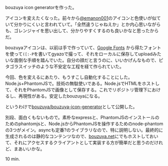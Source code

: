 bouzuya icon generatorを作った。

アイコンを変えたくなった。前々から[@emanon001](https://twitter.com/emanon001)のアイコンと色使いが似ていて分かりにくいと言われていて。「全然違うじゃねえか」とか内心思いながらも、ゴレンジャイを思い出して、分かりやすくするのも良いかなと思ったからだ。

bouzuyaアイコンは、以前は手で作っていて、[Google Fonts](http://www.google.com/fonts) から得たフォントを使って`([:-P`を書いてgyazoで撮って、それをローカルに保存してuploadみたいな面倒な手順を踏んでいた。自分の顔だと言うのに、いいかげんなもので、ピタゴラスイッチのような不安定な工程を経て作られていた。

今回、色を変えるにあたり、もうすこし自動化することにした。Node.js+PhantomJSで。技術の無駄使いである。Node.jsでHTMLをホストして、それをPhantomJSで画像として保存する。これでリポジトリ管理下におけるし、再現性がある。安定したbouzuyaになる。

というわけで[bouzuya/bouzuya-icon-generator][bouzuya/bouzuya-icon-generator]として公開した。

別段、面白くもないもので。素朴なexpressと、PhantomJSのインストールのためのphantomjsと、Node.jsからPhantomJSを操作するためのnode-phantomの3つがメイン。asyncも定番?のライブラリなので、特に説明しない。最終的に生成されるのは静的なコンテンツなので、[bouzuya.net](http://bouzuya.net)にでもホストしておいて、それにアクセスするクライアントとして実装する方が簡単だと思うのだけれど、まあいいかな。

10 min.

[bouzuya/bouzuya-icon-generator]: https://github.com/bouzuya/bouzuya-icon-generator


